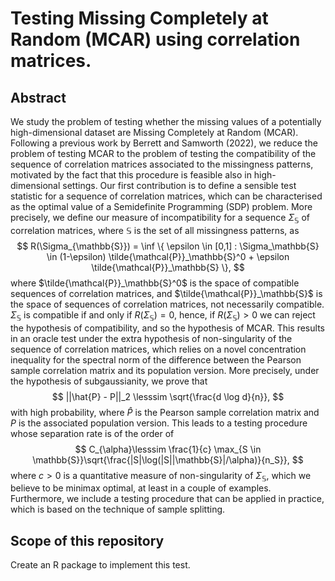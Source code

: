 # Testing Missing Completely at Random (MCAR) using correlation matrices. 
 ## Abstract
 We study the problem of testing whether the missing values of a potentially high-dimensional dataset are Missing Completely at Random (MCAR). Following a previous work by Berrett and Samworth (2022), we reduce the problem of testing MCAR to the problem of testing the compatibility of the sequence of correlation matrices associated to the missingness patterns, motivated by the fact that this procedure is feasible also in high-dimensional settings. Our first contribution is to define a sensible test statistic for a sequence of correlation matrices, which can be characterised as the optimal value of a Semidefinite Programming (SDP) problem. More precisely, we define our measure of incompatibility for a sequence $\Sigma_{\mathbb{S}}$ of correlation matrices, where $\mathbb{S}$ is the set of all missingness patterns, as 
$$
     R(\Sigma_{\mathbb{S}})  = \inf \{ \epsilon \in [0,1] : \Sigma_\mathbb{S} \in (1-\epsilon) \tilde{\mathcal{P}}_\mathbb{S}^0 + \epsilon \tilde{\mathcal{P}}_\mathbb{S} \},
$$
where $\tilde{\mathcal{P}}_\mathbb{S}^0$ is the space of compatible sequences of correlation matrices, and $\tilde{\mathcal{P}}_\mathbb{S}$ is the space of sequences of correlation matrices, not necessarily compatible. $\Sigma_{\mathbb{S}}$ is compatible if and only if $R(\Sigma_{\mathbb{S}}) = 0$, hence, if $R(\Sigma_{\mathbb{S}}) > 0$ we can reject the hypothesis of compatibility, and so the hypothesis of MCAR. This results in an oracle test under the extra hypothesis of non-singularity of the sequence of correlation matrices, which relies on a novel concentration inequality for the spectral norm of the difference between the Pearson sample correlation matrix and its population version. More precisely, under the hypothesis of subgaussianity, we prove that 
$$
||\hat{P} - P||_2 \lesssim \sqrt{\frac{d \log d}{n}},
$$
with high probability, where $\hat{P}$ is the Pearson sample correlation matrix and $P$ is the associated population version. This leads to a testing procedure whose separation rate is of the order of 
$$
C_{\alpha}\lesssim \frac{1}{c} \max_{S \in \mathbb{S}}\sqrt{\frac{|S|\log(|S||\mathbb{S}|/\alpha)}{n_S}},
$$
where $c > 0$ is a quantitative measure of non-singularity of $\Sigma_\mathbb{S}$,
which we believe to be minimax optimal, at least in a couple of examples. Furthermore, we include a testing procedure that can be applied in practice, which is based on the technique of sample splitting. 

## Scope of this repository
Create an R package to implement this test. 
